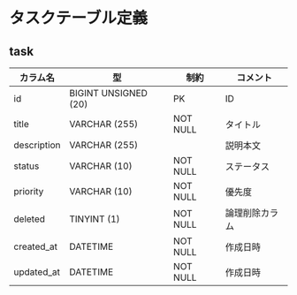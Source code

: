 # タスクテーブル定義

## task
|カラム名|型|制約|コメント|
|---|---|---|---|
|id|BIGINT UNSIGNED (20)|PK|ID|
|title|VARCHAR (255)|NOT NULL|タイトル|
|description|VARCHAR (255)||説明本文|
|status|VARCHAR (10)|NOT NULL|ステータス|
|priority|VARCHAR (10)|NOT NULL|優先度|
|deleted|TINYINT (1)|NOT NULL|論理削除カラム|
|created_at|DATETIME|NOT NULL|作成日時|
|updated_at|DATETIME|NOT NULL|作成日時|